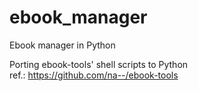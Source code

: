 # ebook_manager
Ebook manager in Python

Porting ebook-tools' shell scripts to Python  
ref.: https://github.com/na--/ebook-tools
